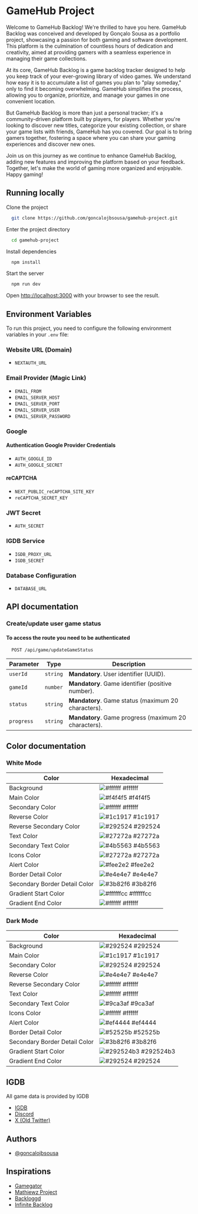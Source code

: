 # GameHub Project

Welcome to GameHub Backlog! We're thrilled to have you here. GameHub Backlog was conceived and developed by Gonçalo Sousa as a portfolio project, showcasing a passion for both gaming and software development. This platform is the culmination of countless hours of dedication and creativity, aimed at providing gamers with a seamless experience in managing their game collections.

At its core, GameHub Backlog is a game backlog tracker designed to help you keep track of your ever-growing library of video games. We understand how easy it is to accumulate a list of games you plan to "play someday," only to find it becoming overwhelming. GameHub simplifies the process, allowing you to organize, prioritize, and manage your games in one convenient location.

But GameHub Backlog is more than just a personal tracker; it's a community-driven platform built by players, for players. Whether you're looking to discover new titles, categorize your existing collection, or share your game lists with friends, GameHub has you covered. Our goal is to bring gamers together, fostering a space where you can share your gaming experiences and discover new ones.

Join us on this journey as we continue to enhance GameHub Backlog, adding new features and improving the platform based on your feedback. Together, let's make the world of gaming more organized and enjoyable. Happy gaming!

## Running locally

Clone the project

```bash
  git clone https://github.com/goncalojbsousa/gamehub-project.git
```

Enter the project directory

```bash
  cd gamehub-project
```

Install dependencies

```bash
  npm install
```

Start the server

```bash
  npm run dev
```

Open [http://localhost:3000](http://localhost:3000) with your browser to see the result.


## Environment Variables

To run this project, you need to configure the following environment variables in your `.env` file:

### Website URL (Domain)
- `NEXTAUTH_URL`

### Email Provider (Magic Link)
- `EMAIL_FROM`
- `EMAIL_SERVER_HOST`
- `EMAIL_SERVER_PORT`
- `EMAIL_SERVER_USER`
- `EMAIL_SERVER_PASSWORD`

### Google
#### Authentication Google Provider Credentials
- `AUTH_GOOGLE_ID`
- `AUTH_GOOGLE_SECRET`

#### reCAPTCHA
- `NEXT_PUBLIC_reCAPTCHA_SITE_KEY`
- `reCAPTCHA_SECRET_KEY`

### JWT Secret
- `AUTH_SECRET`

### IGDB Service
- `IGDB_PROXY_URL`
- `IGDB_SECRET`

### Database Configuration
- `DATABASE_URL`


## API documentation

### Create/update user game status
#### To access the route you need to be authenticated 

```http
  POST /api/game/updateGameStatus
```

| Parameter   | Type       | Description                                     |
|-------------|------------|-----------------------------------------------|
| `userId`    | `string`    | **Mandatory**. User identifier (UUID). |
| `gameId`    | `number`    | **Mandatory**. Game identifier (positive number). |
| `status`    | `string`    | **Mandatory**. Game status (maximum 20 characters). |
| `progress`  | `string`    | **Mandatory**. Game progress (maximum 20 characters). |


## Color documentation

### White Mode
| Color                        | Hexadecimal                                                |
| ---------------------------- | ------------------------------------------------------------ |
| Background                   | ![#ffffff](https://via.placeholder.com/10/ffffff?text=+) #ffffff |
| Main Color                   | ![#f4f4f5](https://via.placeholder.com/10/f4f4f5?text=+) #f4f4f5 |
| Secondary Color              | ![#ffffff](https://via.placeholder.com/10/ffffff?text=+) #ffffff |
| Reverse Color                | ![#1c1917](https://via.placeholder.com/10/1c1917?text=+) #1c1917 |
| Reverse Secondary Color      | ![#292524](https://via.placeholder.com/10/292524?text=+) #292524 |
| Text Color                   | ![#27272a](https://via.placeholder.com/10/27272a?text=+) #27272a |
| Secondary Text Color         | ![#4b5563](https://via.placeholder.com/10/4b5563?text=+) #4b5563 |
| Icons Color                  | ![#27272a](https://via.placeholder.com/10/27272a?text=+) #27272a |
| Alert Color                  | ![#fee2e2](https://via.placeholder.com/10/fee2e2?text=+) #fee2e2 |
| Border Detail Color          | ![#e4e4e7](https://via.placeholder.com/10/e4e4e7?text=+) #e4e4e7 |
| Secondary Border Detail Color| ![#3b82f6](https://via.placeholder.com/10/3b82f6?text=+) #3b82f6 |
| Gradient Start Color         | ![#ffffffcc](https://via.placeholder.com/10/ffffffcc?text=+) #ffffffcc |
| Gradient End Color           | ![#ffffff](https://via.placeholder.com/10/ffffff?text=+) #ffffff |

### Dark Mode
| Color                        | Hexadecimal                                                |
| ---------------------------- | ------------------------------------------------------------ |
| Background                   | ![#292524](https://via.placeholder.com/10/292524?text=+) #292524 |
| Main Color                   | ![#1c1917](https://via.placeholder.com/10/1c1917?text=+) #1c1917 |
| Secondary Color              | ![#292524](https://via.placeholder.com/10/292524?text=+) #292524 |
| Reverse Color                | ![#e4e4e7](https://via.placeholder.com/10/e4e4e7?text=+) #e4e4e7 |
| Reverse Secondary Color      | ![#ffffff](https://via.placeholder.com/10/ffffff?text=+) #ffffff |
| Text Color                   | ![#ffffff](https://via.placeholder.com/10/ffffff?text=+) #ffffff |
| Secondary Text Color         | ![#9ca3af](https://via.placeholder.com/10/9ca3af?text=+) #9ca3af |
| Icons Color                  | ![#ffffff](https://via.placeholder.com/10/ffffff?text=+) #ffffff |
| Alert Color                  | ![#ef4444](https://via.placeholder.com/10/ef4444?text=+) #ef4444 |
| Border Detail Color          | ![#52525b](https://via.placeholder.com/10/52525b?text=+) #52525b |
| Secondary Border Detail Color| ![#3b82f6](https://via.placeholder.com/10/3b82f6?text=+) #3b82f6 |
| Gradient Start Color         | ![#292524b3](https://via.placeholder.com/10/292524b3?text=+) #292524b3 |
| Gradient End Color           | ![#292524](https://via.placeholder.com/10/292524?text=+) #292524 |


## IGDB
All game data is provided by IGDB
 - [IGDB](https://www.igdb.com)
 - [Discord](https://discord.com/invite/igdb)
 - [X (Old Twitter)](https://x.com/IGDBcom)


## Authors

- [@goncalojbsousa](https://github.com/goncalojbsousa)


## Inspirations

 - [Gamegator](gamegator.net)
 - [Mathiewz Project](https://frontend-kofb4cduoq-od.a.run.app)
 - [Backloggd](https://backloggd.com)
 - [Infinite Backlog](https://infinitebacklog.net)
